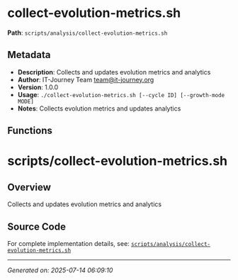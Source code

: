 # collect-evolution-metrics.sh

**Path**: `scripts/analysis/collect-evolution-metrics.sh`

## Metadata

- **Description**: Collects and updates evolution metrics and analytics
- **Author**: IT-Journey Team <team@it-journey.org>
- **Version**: 1.0.0
- **Usage**: `./collect-evolution-metrics.sh [--cycle ID] [--growth-mode MODE]`
- **Notes**: Collects evolution metrics and updates analytics

## Functions

# scripts/collect-evolution-metrics.sh

## Overview

Collects and updates evolution metrics and analytics


## Source Code

For complete implementation details, see: [`scripts/analysis/collect-evolution-metrics.sh`](../../scripts/analysis/collect-evolution-metrics.sh)

---
*Generated on: 2025-07-14 06:09:10*
